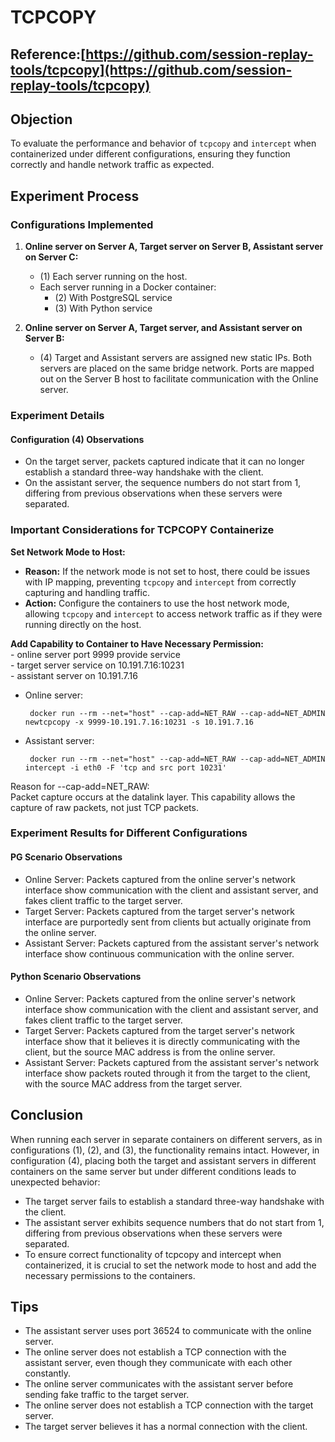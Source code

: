 # TCPCOPY

## Reference:[https://github.com/session-replay-tools/tcpcopy](https://github.com/session-replay-tools/tcpcopy)     

## Objection
To evaluate the performance and behavior of `tcpcopy` and `intercept` when containerized under different configurations, ensuring they function correctly and handle network traffic as expected.

## Experiment Process

### Configurations Implemented

1. **Online server on Server A, Target server on Server B, Assistant server on Server C:**
   - (1) Each server running on the host.
   - Each server running in a Docker container:
     - (2) With PostgreSQL service
     - (3) With Python service

2. **Online server on Server A, Target server, and Assistant server on Server B:**
   - (4) Target and Assistant servers are assigned new static IPs. Both servers are placed on the same bridge network. Ports are mapped out on the Server B host to facilitate communication with the Online server.

### Experiment Details

#### Configuration (4) Observations

- On the target server, packets captured indicate that it can no longer establish a standard three-way handshake with the client.
- On the assistant server, the sequence numbers do not start from 1, differing from previous observations when these servers were separated.

### Important Considerations for TCPCOPY Containerize

**Set Network Mode to Host:**
- **Reason:** If the network mode is not set to host, there could be issues with IP mapping, preventing `tcpcopy` and `intercept` from correctly capturing and handling traffic.
- **Action:** Configure the containers to use the host network mode, allowing `tcpcopy` and `intercept` to access network traffic as if they were running directly on the host.

**Add Capability to Container to Have Necessary Permission:**   
    - online server   port 9999 provide service  
    - target server service on 10.191.7.16:10231   
    - assistant server on 10.191.7.16    
- Online server:
  ```   
   docker run --rm --net="host" --cap-add=NET_RAW --cap-add=NET_ADMIN newtcpcopy -x 9999-10.191.7.16:10231 -s 10.191.7.16     
  ```   
-  Assistant server:
   ```   
    docker run --rm --net="host" --cap-add=NET_RAW --cap-add=NET_ADMIN intercept -i eth0 -F 'tcp and src port 10231'
   ```   

Reason for --cap-add=NET_RAW:   
Packet capture occurs at the datalink layer. This capability allows the capture of raw packets, not just TCP packets.

### Experiment Results for Different Configurations      
#### PG Scenario Observations   
- Online Server: Packets captured from the online server's network interface show communication with the client and assistant server, and fakes client traffic to the target server.    
- Target Server: Packets captured from the target server's network interface are purportedly sent from clients but actually originate from the online server.      
- Assistant Server: Packets captured from the assistant server's network interface show continuous communication with the online server.    

#### Python Scenario Observations 
- Online Server: Packets captured from the online server's network interface show communication with the client and assistant server, and fakes client traffic to the target server.   
- Target Server: Packets captured from the target server's network interface show that it believes it is directly communicating with the client, but the source MAC address is from the online server.      
- Assistant Server: Packets captured from the assistant server's network interface show packets routed through it from the target to the client, with the source MAC address from the target server.    

## Conclusion   
When running each server in separate containers on different servers, as in configurations (1), (2), and (3), the functionality remains intact. However, in configuration (4), placing both the target and assistant servers in different containers on the same server but under different conditions leads to unexpected behavior:         

- The target server fails to establish a standard three-way handshake with the client.   
- The assistant server exhibits sequence numbers that do not start from 1, differing from previous observations when these servers were separated.   
- To ensure correct functionality of tcpcopy and intercept when containerized, it is crucial to set the network mode to host and add the necessary permissions to the containers.
 
## Tips   
- The assistant server uses port 36524 to communicate with the online server.   
- The online server does not establish a TCP connection with the assistant server, even though they communicate with each other constantly.   
- The online server communicates with the assistant server before sending fake traffic to the target server.  
- The online server does not establish a TCP connection with the target server.   
- The target server believes it has a normal connection with the client.   
